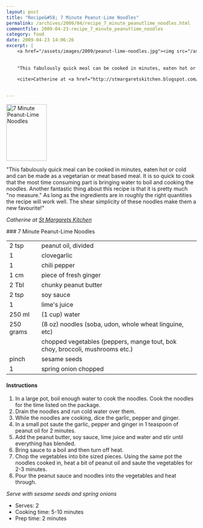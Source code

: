 ```yaml
---
layout: post
title: "Recipe&#58; 7 Minute Peanut-Lime Noodles"
permalink: /archives/2009/04/recipe_7_minute_peanutlime_noodles.html
commentfile: 2009-04-23-recipe_7_minute_peanutlime_noodles
category: food
date: 2009-04-23 14:06:26
excerpt: |
    <a href="/assets/images/2009/peanut-lime-noodles.jpg"><img src="/assets/images/2009/peanut-lime-noodles-thumb.jpg" width="107" height="150" alt="7 Minute Peanut-Lime Noodles" class="photo right" /></a>
    
    
    "This fabulously quick meal can be cooked in minutes, eaten hot or cold and can be made as a vegetarian or meat based meal.  It is so quick to cook that the most time consuming part is bringing water to boil and cooking the noodles. Another fantastic thing about this recipe is that it is pretty much "no measure." As long as the ingredients are in roughly the right quantities the recipe will work well. The shear simplicity of these noodles make them a new favourite!"
    
    <cite>Catherine at <a href="http://stmargaretskitchen.blogspot.com/</cite>">St Margarets Kitchen</a>
    

---
```


<a href="/assets/images/2009/peanut-lime-noodles.jpg"><img src="/assets/images/2009/peanut-lime-noodles-thumb.jpg" width="107" height="150" alt="7 Minute Peanut-Lime Noodles" class="photo right" /></a>

"This fabulously quick meal can be cooked in minutes, eaten hot or cold and can be made as a vegetarian or meat based meal. It is so quick to cook that the most time consuming part is bringing water to boil and cooking the noodles. Another fantastic thing about this recipe is that it is pretty much "no measure." As long as the ingredients are in roughly the right quantities the recipe will work well. The shear simplicity of these noodles make them a new favourite!"

<cite>Catherine at [St Margarets Kitchen](http://stmargaretskitchen.blogspot.com/</cite>)

<div markdown="1" class="recipe">
### 7 Minute Peanut-Lime Noodles

|           |                                                                              |
|-----------|------------------------------------------------------------------------------|
| 2 tsp     | peanut oil, divided                                                          |
| 1         | clovegarlic                                                                  |
| 1         | chili pepper                                                                 |
| 1 cm      | piece of fresh ginger                                                        |
| 2 Tbl     | chunky peanut butter                                                         |
| 2 tsp     | soy sauce                                                                    |
| 1         | lime's juice                                                                 |
| 250 ml    | (1 cup) water                                                                |
| 250 grams | (8 oz) noodles (soba, udon, whole wheat linguine, etc)                       |
|           | chopped vegetables (peppers, mange tout, bok choy, broccoli, mushrooms etc.) |
| pinch     | sesame seeds                                                                 |
| 1         | spring onion chopped                                                         |

#### Instructions

1.  In a large pot, boil enough water to cook the noodles. Cook the noodles for the time listed on the package.
2.  Drain the noodles and run cold water over them.
3.  While the noodles are cooking, dice the garlic, pepper and ginger.
4.  In a small pot saute the garlic, pepper and ginger in 1 teaspoon of peanut oil for 2 minutes.
5.  Add the peanut butter, soy sauce, lime juice and water and stir until everything has blended.
6.  Bring sauce to a boil and then turn off heat.
7.  Chop the vegetables into bite sized pieces. Using the same pot the noodles cooked in, heat a bit of peanut oil and saute the vegetables for 2-3 minutes.
8.  Pour the peanut sauce and noodles into the vegetables and heat through.

*Serve with sesame seeds and spring onions*

-   Serves: 2
-   Cooking time: 5-10 minutes
-   Prep time: 2 minutes

</div>
